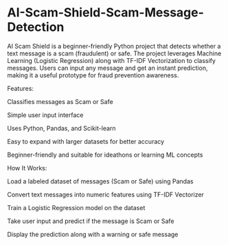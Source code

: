 # AI-Scam-Shield-Scam-Message-Detection
AI Scam Shield is a beginner-friendly Python project that detects whether a text message is a scam (fraudulent) or safe. The project leverages Machine Learning (Logistic Regression) along with TF-IDF Vectorization to classify messages. Users can input any message and get an instant prediction, making it a useful prototype for fraud prevention awareness.

Features:

Classifies messages as Scam or Safe

Simple user input interface

Uses Python, Pandas, and Scikit-learn

Easy to expand with larger datasets for better accuracy

Beginner-friendly and suitable for ideathons or learning ML concepts

How It Works:

Load a labeled dataset of messages (Scam or Safe) using Pandas

Convert text messages into numeric features using TF-IDF Vectorizer

Train a Logistic Regression model on the dataset

Take user input and predict if the message is Scam or Safe

Display the prediction along with a warning or safe message
